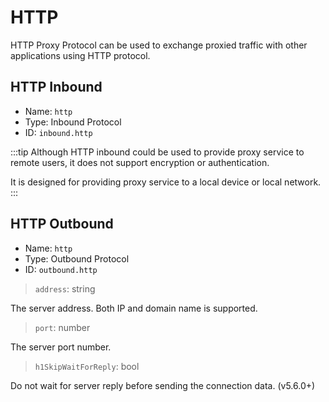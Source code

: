 # HTTP
HTTP Proxy Protocol can be used to exchange proxied traffic with other applications using HTTP protocol.

## HTTP Inbound
* Name: `http`
* Type: Inbound Protocol
* ID: `inbound.http`

:::tip
Although HTTP inbound could be used to provide proxy service to remote users, it does not support encryption or authentication.

It is designed for providing proxy service to a local device or local network.
:::

## HTTP Outbound
* Name: `http`
* Type: Outbound Protocol
* ID: `outbound.http`

> `address`: string

The server address. Both IP and domain name is supported.

> `port`: number

The server port number.

> `h1SkipWaitForReply`: bool

Do not wait for server reply before sending the connection data. (v5.6.0+)
